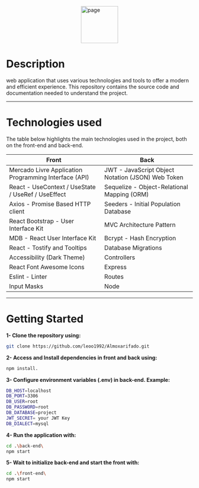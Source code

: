 <div style="display: flex; align-items: center; justify-content: center;">
  <img src="https://cdn-icons-gif.flaticon.com/10690/10690695.gif" alt="page" width="100" height="100" autoplay style="display: flex; align-items: center; justify-content: center;">
</div>


# **Description**

web application that uses various technologies and tools to offer a modern and efficient experience. This repository contains the source code and documentation needed to understand the project.

___

# **Technologies used**
The table below highlights the main technologies used in the project, both on the front-end and back-end.

| **Front** | **Back**|
| ------ | ------ |
| Mercado Livre Application Programming Interface (API) | JWT - JavaScript Object Notation (JSON) Web Token|
| React - UseContext / UseState / UseRef / UseEffect | Sequelize - Object-Relational Mapping (ORM)  |
| Axios - Promise Based HTTP client | Seeders - Initial Population Database |
| React Bootstrap - User Interface Kit | MVC Architecture Pattern |
| MDB - React User Interface Kit | Bcrypt - Hash Encryption |
| React - Tostify and Tooltips| Database Migrations |
| Accessibility (Dark Theme) | Controllers  |
| React Font Awesome Icons | Express |
| Eslint - Linter | Routes |
| Input Masks | Node |

___

# **Getting Started**

**1- Clone the repository using:**
```sh
git clone https://github.com/leoo1992/Almoxarifado.git
```
**2- Access and Install dependencies in front and back using:** 
```sh
npm install.
```
**3- Configure environment variables (.env) in back-end. Example:**
```sh
DB_HOST=localhost
DB_PORT=3306
DB_USER=root
DB_PASSWORD=root
DB_DATABASE=project
JWT_SECRET= your JWT Key
DB_DIALECT=mysql
```
**4- Run the application with:**
```sh
cd .\back-end\
npm start
```

**5- Wait to initialize back-end and start the front with:**
```sh
cd .\front-end\
npm start
```

